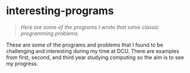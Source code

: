 # interesting-programs
> *Here are some of the programs I wrote that solve classic programming problems.*

These are some of the programs and problems that I found to be challenging and interesting during my time at DCU.
There are examples from first, second, and third year studying computing so the aim is to see my progress.
